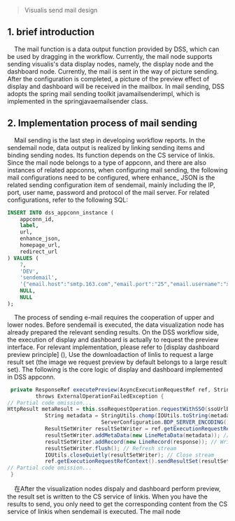 > Visualis send mail design
## 1. brief introduction
&nbsp;&nbsp;&nbsp;&nbsp;The mail function is a data output function provided by DSS, which can be used by dragging in the workflow. Currently, the mail node supports sending visualis's data display nodes, namely, the display node and the dashboard node. Currently, the mail is sent in the way of picture sending. After the configuration is completed, a picture of the preview effect of display and dashboard will be received in the mailbox. In mail sending, DSS adopts the spring mail sending toolkit javamailsenderimpl, which is implemented in the springjavaemailsender class.


## 2. Implementation process of mail sending
&nbsp;&nbsp;&nbsp;&nbsp;Mail sending is the last step in developing workflow reports. In the sendemail node, data output is realized by linking sending items and binding sending nodes. Its function depends on the CS service of linkis. Since the mail node belongs to a type of appconn, and there are also instances of related appconns, when configuring mail sending, the following mail configurations need to be configured, where enhance_ JSON is the related sending configuration item of sendemail, mainly including the IP, port, user name, password and protocol of the mail server. For related configurations, refer to the following SQL:
```sql
INSERT INTO dss_appconn_instance (
    appconn_id,
    label,
    url,
    enhance_json,
    homepage_url,
    redirect_url
) VALUES (
    7,
    'DEV',
    'sendemail',
    '{"email.host":"smtp.163.com","email.port":"25","email.username":"xxx@163.com","email.password":"xxxxx","email.protocol":"smtp"}',
    NULL,
    NULL
);
```

&nbsp;&nbsp;&nbsp;&nbsp;The process of sending e-mail requires the cooperation of upper and lower nodes. Before sendemail is executed, the data visualization node has already prepared the relevant sending results. On the DSS workflow side, the execution of display and dashboard is actually to request the preview interface. For relevant implementation, please refer to [display dashboard preview principle] (), Use the downloadaction of linlis to request a large result set (the image we request preview by default belongs to a large result set). The following is the core logic of display and dashboard implemented in DSS appconn.
```scala
 private ResponseRef executePreview(AsyncExecutionRequestRef ref, String previewUrl, String metaUrl) 
         throws ExternalOperationFailedException {
// Partial code omission...
HttpResult metaResult = this.ssoRequestOperation.requestWithSSO(ssoUrlBuilderOperationMeta, metadataDownloadAction);
            String metadata = StringUtils.chomp(IOUtils.toString(metadataDownloadAction.getInputStream(),
                              ServerConfiguration.BDP_SERVER_ENCODING().getValue())); // Obtain the output stream data of the metadatadownloadaction
            ResultSetWriter resultSetWriter = ref.getExecutionRequestRefContext().createPictureResultSetWriter();
            resultSetWriter.addMetaData(new LineMetaData(metadata)); // Write result set to CS
            resultSetWriter.addRecord(new LineRecord(response)); // Write result set to CS
            resultSetWriter.flush(); // Refresh stream
            IOUtils.closeQuietly(resultSetWriter); // Close stream
            ref.getExecutionRequestRefContext().sendResultSet(resultSetWriter);
// Partial code omission...
 }
```

&nbsp;&nbsp;&nbsp;&nbsp;在After the visualization nodes dispaly and dashboard perform preview, the result set is written to the CS service of linkis. When you have the results to send, you only need to get the corresponding content from the CS service of linkis when sendemail is executed. The mail node